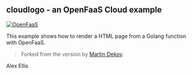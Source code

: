 ## cloudlogo - an OpenFaaS Cloud example

[![OpenFaaS](https://img.shields.io/badge/openfaas-cloud-blue.svg)](https://www.openfaas.com)

This example shows how to render a HTML page from a Golang function with OpenFaaS.

> Forked from the version by [Martin Dekov](https://github.com/martindekov).


Alex Ellis

